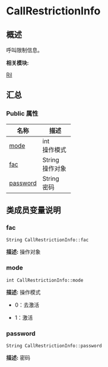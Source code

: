 # CallRestrictionInfo


## 概述

呼叫限制信息。

**相关模块:**

[Ril](_ril.md)


## 汇总


### Public 属性

  | 名称 | 描述 | 
| -------- | -------- |
| [mode](#mode) | int<br/>操作模式 | 
| [fac](#fac) | String<br/>操作对象&nbsp; | 
| [password](#password) | String<br/>密码&nbsp; | 


## 类成员变量说明


### fac

  
```
String CallRestrictionInfo::fac
```
**描述:**
操作对象


### mode

  
```
int CallRestrictionInfo::mode
```
**描述:**
操作模式

- 0：去激活

- 1：激活 


### password

  
```
String CallRestrictionInfo::password
```
**描述:**
密码
